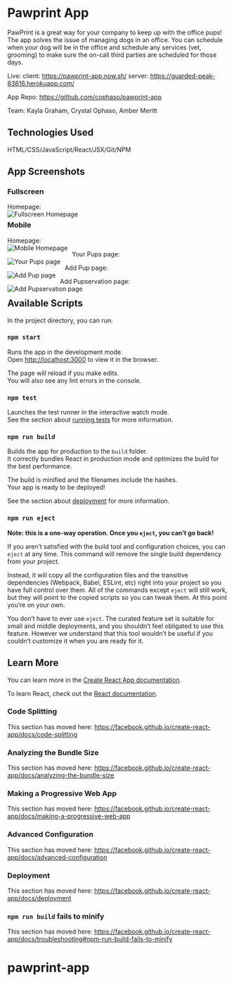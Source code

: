 # Pawprint App

PawPrint is a great way for your company to keep up with the office pups! The app solves the issue of managing dogs in an office. You can schedule when your dog will be in the office and schedule any services (vet, grooming) to make sure the on-call third parties are scheduled for those days.

Live: 
client: https://pawprint-app.now.sh/
server: https://guarded-peak-83816.herokuapp.com/ 

App Repo: https://github.com/cophaso/pawprint-app

Team: Kayla Graham, Crystal Ophaso, Amber Meritt

## Technologies Used

HTML/CSS/JavaScript/React/JSX/Git/NPM

## App Screenshots
### Fullscreen
Homepage:</br>
<img src="./readme-img/fullscreen-homepage.PNG"
    alt="Fullscreen Homepage"
    style="float: left; margin-right: 10px;" />

### Mobile
Homepage:</br>
<img src="./readme-img/mobile-homepage.png"
    alt="Mobile Homepage"
    style="float: left; margin-right: 10px;" />

Your Pups page:</br>
<img src="./readme-img/mobile-yourPups.png"
    alt="Your Pups page"
    style="float: left; margin-right: 10px;" />

Add Pup page:</br>
<img src="./readme-img/mobile-addPup.png"
    alt="Add Pup page"
    style="float: left; margin-right: 10px;" />

Add Pupservation page:</br>
<img src="./readme-img/mobile-addPupservation.png"
    alt="Add Pupservation page"
    style="float: left; margin-right: 10px;" />

## Available Scripts

In the project directory, you can run:

### `npm start`

Runs the app in the development mode.<br />
Open [http://localhost:3000](http://localhost:3000) to view it in the browser.

The page will reload if you make edits.<br />
You will also see any lint errors in the console.

### `npm test`

Launches the test runner in the interactive watch mode.<br />
See the section about [running tests](https://facebook.github.io/create-react-app/docs/running-tests) for more information.

### `npm run build`

Builds the app for production to the `build` folder.<br />
It correctly bundles React in production mode and optimizes the build for the best performance.

The build is minified and the filenames include the hashes.<br />
Your app is ready to be deployed!

See the section about [deployment](https://facebook.github.io/create-react-app/docs/deployment) for more information.

### `npm run eject`

**Note: this is a one-way operation. Once you `eject`, you can’t go back!**

If you aren’t satisfied with the build tool and configuration choices, you can `eject` at any time. This command will remove the single build dependency from your project.

Instead, it will copy all the configuration files and the transitive dependencies (Webpack, Babel, ESLint, etc) right into your project so you have full control over them. All of the commands except `eject` will still work, but they will point to the copied scripts so you can tweak them. At this point you’re on your own.

You don’t have to ever use `eject`. The curated feature set is suitable for small and middle deployments, and you shouldn’t feel obligated to use this feature. However we understand that this tool wouldn’t be useful if you couldn’t customize it when you are ready for it.

## Learn More

You can learn more in the [Create React App documentation](https://facebook.github.io/create-react-app/docs/getting-started).

To learn React, check out the [React documentation](https://reactjs.org/).

### Code Splitting

This section has moved here: https://facebook.github.io/create-react-app/docs/code-splitting

### Analyzing the Bundle Size

This section has moved here: https://facebook.github.io/create-react-app/docs/analyzing-the-bundle-size

### Making a Progressive Web App

This section has moved here: https://facebook.github.io/create-react-app/docs/making-a-progressive-web-app

### Advanced Configuration

This section has moved here: https://facebook.github.io/create-react-app/docs/advanced-configuration

### Deployment

This section has moved here: https://facebook.github.io/create-react-app/docs/deployment

### `npm run build` fails to minify

This section has moved here: https://facebook.github.io/create-react-app/docs/troubleshooting#npm-run-build-fails-to-minify
# pawprint-app
